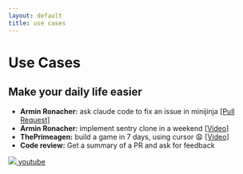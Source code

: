 ```yaml
---
layout: default
title: use cases
---
```


# Use Cases
## Make your daily life easier


<div class="flex flex-col gap-10">
    <div class="grid grid-cols-2 gap-4">
        <div class="flex gap-4 flex-col">
            <ul>
                <li><b>Armin Ronacher:</b> ask claude code to fix an issue in minijinja <a href="https://github.com/mitsuhiko/minijinja/pull/804" target="_blank">[Pull Request]</a></li>
                <li v-click><b>Armin Ronacher:</b> implement sentry clone in a weekend <a href="https://www.youtube.com/watch?v=oodxg0qatX0" target="_blank">[Video]</a></li>
                <li v-click><b>ThePrimeagen:</b> build a game in 7 days, using cursor 😩 <a href="https://www.youtube.com/watch?v=5qwucCaHpWY" target="_blank">[Video]</a></li>
                <li v-click><b>Code review:</b> Get a summary of a PR and ask for feedback</li>
            </ul>
        </div>
        <div>
            <a href="./pages/videos/review.mp4" target="_blank">
                <img src="./images/review.gif" />
            </a>
            <a href="https://youtu.be/FP8s-Y_zFV0" target="_blank" class="mt-8 text-xs">
                youtube
            </a>
        </div>
    </div>
</div>
